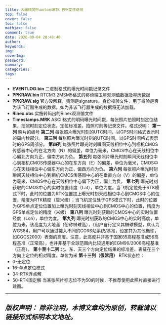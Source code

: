 ```yaml
---
title: 大疆精灵Phantom4RTK PPK文件说明
top: false
cover: false
toc: false
mathjax: false
comment: true
date: 2020-09-04 20:48:40
author:
keywords:
img:
coverImg:
password:
summary:
categories:
tags:
---
```


- **EVENTLOG.bin** 二进制格式的曝光时间戳记录文件
- **PPKRAW.bin** RTCM3.2MSM5格式的移动端卫星观测值数据及星历数据
- **PPKRAW.sig** 官方没解释，猜测是signature。身份校验文件，用于校验是否为该飞行器生成的数据，如为非该飞行器生成的数据将无法加载。
- **Rinex.obs** 实施转码出的Rinex观测值文件
- **Timestamps.MRK** ASCII格式的明码曝光时间戳，每张照片拍照时刻定位结果，拍照时刻定位状态，定位标准差，拍照时刻等记录文件。格式说明：
**第一列**
照片的编号
**第二列**
每张照片曝光时刻的UTC时间，以GPS时间格式表示时的周内秒部分。
**第三列**
每张照片曝光时刻的UTC时间，以GPS时间格式表示时的GPS周部分。
**第四列**
每张照片曝光时刻瞬间天线相位中心到相机CMOS传感器中心的在北方向（N）的偏差，单位为毫米，CMOS中心在天线相位中心偏北方向为正，偏南方向为负。
**第五列**
每张照片曝光时刻瞬间天线相位中心到相机CMOS传感器中心的在东方向（E）的偏差，单位为毫米，CMOS中心在天线相位中心偏东方向为正，偏西方向为负。
**第六列**
每张照片曝光时刻瞬间天线相位中心到相机CMOS传感器中心的在垂直方向（V）的偏差，单位为毫米，CMOS中心在天线相位中心偏下为正，偏上为负。
**第七列**
曝光时刻获取的CMOS中心的实时位置纬度（Lat），单位为度。当飞机定位处于RTK模式下时，此时的位置为RTK位置加上曝光时刻天线相位中心到CMOS中心的位置，精度为RTK精度（厘米级）；当飞机定位处于GPS模式下时，此时的位置为GPS单点定位位置加上曝光时刻天线相位中心到CMOS中心的位置，精度为GPS单点定位的精度（米级）
**第八列**
曝光时刻获取的CMOS中心的实时位置经度（Lon），单位为度。
**第九列**
曝光时刻获取的CMOS中心的实时高度，单位为米。该高度为大地高（俗称椭球高），（用户自行定义其椭球模型，默认为WGS84，用户可以通过接入不同的CORS站系统/基准，设定其为其他椭球，如CGCS2000）表面的高度。注意，此高度并非基于国家85高程基准或56高程基准（正常高），也并非基于全球范围内比较通用的EGM96/2008高程基准（正高）。
**第十至十二列** 
北、东、天三个方向定位结果的标准差，表征在三个方向上定位的相对精度。单位为米
**第十三列（很常用）**
RTK状态位：
- 0-无定位
- 16-单点定位模式
- 34-RTK浮点解
- 50-RTK固定解
当某张照片标志位不为50的时候，不推荐使用此照片直接进行建图。

---
*版权声明：*
*除非注明，本博文章均为原创，转载请以链接形式标明本文地址。*
---